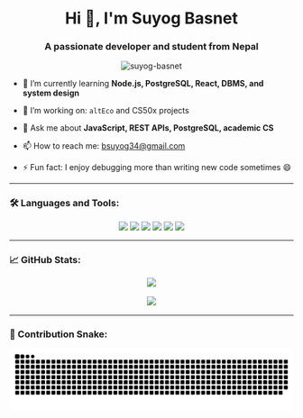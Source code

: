 <h1 align="center">Hi 👋, I'm Suyog Basnet</h1>
<h3 align="center">A passionate developer and student from Nepal</h3>

<p align="center">
  <img src="https://komarev.com/ghpvc/?username=suyog-basnet&label=Profile%20views&color=6e40c9&style=flat" alt="suyog-basnet" />
</p>

- 🌱 I’m currently learning **Node.js, PostgreSQL, React, DBMS, and system design**

- 🔭 I’m working on: `altEco` and CS50x projects

- 💬 Ask me about **JavaScript, REST APIs, PostgreSQL, academic CS**

- 📫 How to reach me: bsuyog34@gmail.com

- ⚡ Fun fact: I enjoy debugging more than writing new code sometimes 😄

---

### 🛠️ Languages and Tools:

<p align="center">
  <img src="https://cdn.jsdelivr.net/gh/devicons/devicon/icons/javascript/javascript-original.svg" width="40"/>
  <img src="https://cdn.jsdelivr.net/gh/devicons/devicon/icons/react/react-original.svg" width="40"/>
  <img src="https://cdn.jsdelivr.net/gh/devicons/devicon/icons/nodejs/nodejs-original.svg" width="40"/>
  <img src="https://cdn.jsdelivr.net/gh/devicons/devicon/icons/postgresql/postgresql-original.svg" width="40"/>
  <img src="https://cdn.jsdelivr.net/gh/devicons/devicon/icons/git/git-original.svg" width="40"/>
  <img src="https://cdn.jsdelivr.net/gh/devicons/devicon/icons/vscode/vscode-original.svg" width="40"/>
</p>

---

### 📈 GitHub Stats:

<p align="center">
  <img src="https://github-readme-stats.vercel.app/api?username=suyog-basnet&show_icons=true&theme=radical" />
</p>

<p align="center">
  <img src="https://github-readme-streak-stats.herokuapp.com/?user=suyog-basnet&theme=radical" />
</p>

---

### 🐍 Contribution Snake:

<p align="center">
  <img src="https://github.com/suyog-basnet/suyog-basnet/blob/output/github-contribution-grid-snake-dark.svg" alt="GitHub Contribution Snake Dark Mode" />
</p>
